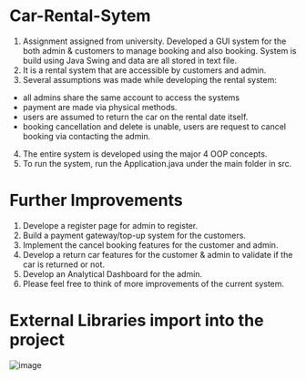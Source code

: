 # Car-Rental-Sytem
1. Assignment assigned from university. Developed a GUI system for the both admin &amp; customers to manage booking and also booking. System is build using Java Swing and data are all stored in text file.
2. It is a rental system that are accessible by customers and admin.
3. Several assumptions was made while developing the rental system:
  - all admins share the same account to access the systems
  - payment are made via physical methods.
  - users are assumed to return the car on the rental date itself.
  - booking cancellation and delete is unable, users are request to cancel booking via contacting the admin.
4. The entire system is developed using the major 4 OOP concepts.
5. To run the system, run the Application.java under the main folder in src.

# Further Improvements
1. Develope a register page for admin to register.
2. Build a payment gateway/top-up system for the customers.
3. Implement the cancel booking features for the customer and admin.
4. Develop a return car features for the customer & admin to validate if the car is returned or not.
5. Develop an Analytical Dashboard for the admin.
6. Please feel free to think of more improvements of the current system.

# External Libraries import into the project
![image](https://user-images.githubusercontent.com/83653118/208134760-b34517f2-9039-44f3-a12f-071d42146a45.png)
